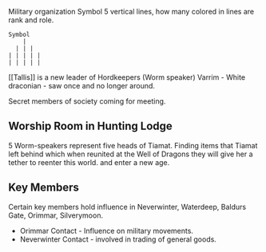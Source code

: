 Military organization
Symbol 5 vertical lines, how many colored in lines are rank and role. 
```
Symbol
    | 
  | | |
| | | | |
| | | | |
```
[[Tallis]] is a new leader of Hordkeepers (Worm speaker)
Varrim - White draconian - saw once and no longer around.

Secret members of society coming for meeting. 

## Worship Room in Hunting Lodge
5 Worm-speakers represent five heads of Tiamat.
Finding items that Tiamat left behind which when reunited at the Well of Dragons they will give her a tether to reenter this world.  and enter a new age. 

## Key Members

Certain key members hold influence in Neverwinter, Waterdeep, Baldurs Gate, Orimmar, Silverymoon.
- Orimmar Contact - Influence on military movements. 
- Neverwinter Contact - involved in trading of general goods.